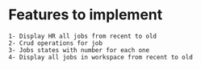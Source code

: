 # Features to implement
	1- Display HR all jobs from recent to old
	2- Crud operations for job
	3- Jobs states with number for each one
	4- Display all jobs in workspace from recent to old	
